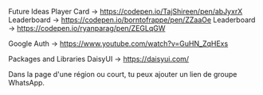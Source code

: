 Future Ideas
Player Card -> https://codepen.io/TajShireen/pen/abJyxrX
Leaderboard -> https://codepen.io/borntofrappe/pen/ZZaaOe
Leaderboard -> https://codepen.io/ryanparag/pen/ZEGLqGW

Google Auth -> https://www.youtube.com/watch?v=GuHN_ZqHExs


Packages and Libraries
DaisyUI -> https://daisyui.com/

Dans la page d'une région ou court, tu peux ajouter un lien de groupe WhatsApp.